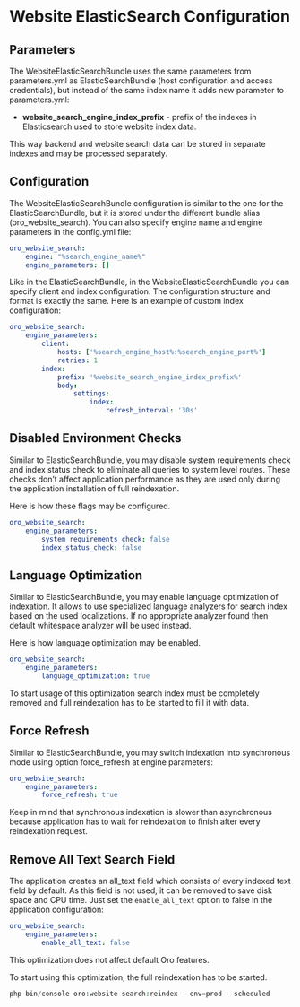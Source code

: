 # Website ElasticSearch Configuration

## Parameters

The WebsiteElasticSearchBundle uses the same parameters from parameters.yml as ElasticSearchBundle (host configuration and access credentials), but instead of the same index name it adds new parameter to parameters.yml:

* **website_search_engine_index_prefix** - prefix of the indexes in Elasticsearch used to store website index data.

This way backend and website search data can be stored in separate indexes and may be processed separately.

## Configuration

The WebsiteElasticSearchBundle configuration is similar to the one for the ElasticSearchBundle, but it is stored under the different bundle alias (oro_website_search).
You can also specify engine name and engine parameters in the config.yml file:

```yaml
oro_website_search:
    engine: "%search_engine_name%"
    engine_parameters: []
```

Like in the ElasticSearchBundle, in the WebsiteElasticSearchBundle you can specify client and index configuration. The configuration structure and format is exactly the same. Here is an example of custom index configuration:

```yaml
oro_website_search:
    engine_parameters:
        client:
            hosts: ['%search_engine_host%:%search_engine_port%']
            retries: 1
        index:
            prefix: '%website_search_engine_index_prefix%'
            body:
                settings:
                    index:
                        refresh_interval: '30s'
```

## Disabled Environment Checks

Similar to ElasticSearchBundle, you may disable system requirements check and index status check to eliminate all queries to system level routes. These checks don’t affect application performance as they are used only during the application installation of full reindexation.

Here is how these flags may be configured.

```yaml
oro_website_search:
    engine_parameters:
        system_requirements_check: false
        index_status_check: false
```

## Language Optimization

Similar to ElasticSearchBundle, you may enable language optimization of indexation. It allows to use specialized language analyzers for search index based on the used localizations. If no appropriate analyzer found then default whitespace analyzer will be used instead.

Here is how language optimization may be enabled.

```yaml
oro_website_search:
    engine_parameters:
        language_optimization: true
```

To start usage of this optimization search index must be completely removed and full reindexation has to be started to fill it with data.

## Force Refresh

Similar to ElasticSearchBundle, you may switch indexation into synchronous mode using option force_refresh at engine
parameters:

```yaml
oro_website_search:
    engine_parameters:
        force_refresh: true
```

Keep in mind that synchronous indexation is slower than asynchronous because application has to wait for reindexation to finish after every reindexation request.

## Remove All Text Search Field

The application creates an all_text field which consists of every indexed text field by default. As this field is not used, it can be removed to save disk space and CPU time. Just set the `enable_all_text` option to false in the application configuration:

```yaml
oro_website_search:
    engine_parameters:
        enable_all_text: false
```

This optimization does not affect default Oro features.

To start using this optimization, the full reindexation has to be started.

```php
php bin/console oro:website-search:reindex --env=prod --scheduled
```

